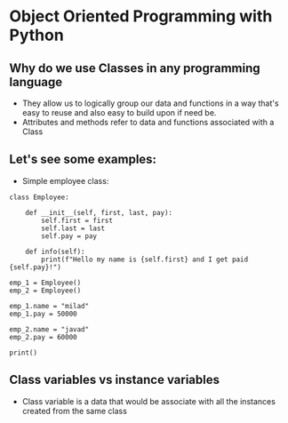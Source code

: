 # Object Oriented Programming with Python

## Why do we use Classes in any programming language
- They allow us to logically group our data and functions in a way that's easy to reuse and also easy to build upon if need be.
- Attributes and methods refer to data and functions associated with a Class
  

## Let's see some examples:

- Simple employee class:
  
```python:
class Employee:

    def __init__(self, first, last, pay):
        self.first = first
        self.last = last
        self.pay = pay

    def info(self):
        print(f"Hello my name is {self.first} and I get paid {self.pay}!")

emp_1 = Employee()
emp_2 = Employee()

emp_1.name = "milad"
emp_1.pay = 50000

emp_2.name = "javad"
emp_2.pay = 60000

print()
```

## Class variables vs instance variables

- Class variable is a data that would be associate with all the instances created from the same class

